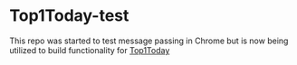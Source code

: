 # Top1Today-test
This repo was started to test message passing in Chrome but is now being utilized to build functionality for [Top1Today](https://github.com/ushathakur/Top1Today)
